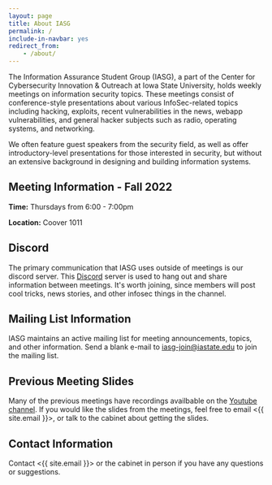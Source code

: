 ```yaml
---
layout: page
title: About IASG
permalink: /
include-in-navbar: yes
redirect_from: 
    - /about/
---
```

The Information Assurance Student Group (IASG), a part of the
Center for Cybersecurity Innovation & Outreach at Iowa State University,
holds weekly meetings on information
security topics. These meetings consist of conference-style
presentations about various InfoSec-related topics including
hacking, exploits, recent vulnerabilities in the news,
webapp vulnerabilities, and general hacker subjects such as 
radio, operating systems, and networking.

We often feature guest speakers from the security field, as well
as offer introductory-level presentations for those interested in
security, but without an extensive background in designing
and building information systems.

**Meeting Information - Fall 2022**
-------------------

**Time:** Thursdays from 6:00 - 7:00pm

**Location:** Coover 1011

Discord
--------------

The primary communication that IASG uses outside of meetings is our discord server. This [Discord](https://discord.gg/3xxec7V5zN) server is used to hang out and share information
between meetings. It's worth joining, since members will post cool
tricks, news stories, and other infosec things in the channel. 

Mailing List Information
------------------------

IASG maintains an active mailing list for meeting announcements, topics, and
other information. Send a blank e-mail to <iasg-join@iastate.edu> to join the mailing list.

Previous Meeting Slides
------------------------

Many of the previous meetings have recordings availbable on the [Youtube channel](https://www.youtube.com/channel/UC-rLOtGfHGx9N1mlNNEwJNQ). If you would like the slides from the meetings, feel free to email <{{ site.email }}>, or talk to the cabinet about getting the slides. 


Contact Information
--------------

Contact <{{ site.email }}> or the cabinet in person if you have any questions or suggestions.
